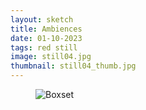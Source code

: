 ```yaml
---
layout: sketch
title: Ambiences
date: 01-10-2023
tags: red still
image: still04.jpg
thumbnail: still04_thumb.jpg
---
```

<figure class="full">
    <img src="/public/sketches/{{ page.image }}" alt="Boxset" loading="lazy">
</figure>